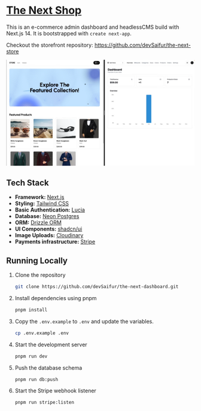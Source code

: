 # [The Next Shop](https://the-next-shop-dashboard.vercel.app/)

This is an e-commerce admin dashboard and headlessCMS build with Next.js 14. It is bootstrapped with `create next-app`.

Checkout the storefront repository: https://github.com/devSaifur/the-next-store

[![The Next Shop | Dashboard](./public/images/screenshot.png)](the-next-shop-dashboard.vercel.app/)

## Tech Stack

- **Framework:** [Next.js](https://nextjs.org)
- **Styling:** [Tailwind CSS](https://tailwindcss.com)
- **Basic Authentication:** [Lucia](https://lucia-auth.com/)
- **Database:** [Neon Postgres](https://neon.tech/)
- **ORM:** [Drizzle ORM](https://orm.drizzle.team)
- **UI Components:** [shadcn/ui](https://ui.shadcn.com)
- **Image Uploads:** [Cloudinary](https://cloudinary.com/)
- **Payments infrastructure:** [Stripe](https://stripe.com)

## Running Locally

1. Clone the repository

   ```bash
   git clone https://github.com/devSaifur/the-next-dashboard.git
   ```

2. Install dependencies using pnpm

   ```bash
   pnpm install
   ```

3. Copy the `.env.example` to `.env` and update the variables.

   ```bash
   cp .env.example .env
   ```

4. Start the development server

   ```bash
   pnpm run dev
   ```

5. Push the database schema

   ```bash
   pnpm run db:push
   ```

6. Start the Stripe webhook listener

   ```bash
   pnpm run stripe:listen
   ```
